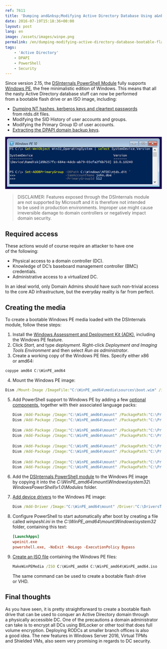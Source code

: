 ```yaml
---
ref: 7611
title: 'Dumping and&nbsp;Modifying Active Directory Database Using a&nbsp;Bootable Flash Drive'
date: 2016-07-19T15:18:36+00:00
layout: post
lang: en
image: /assets/images/winpe.png
permalink: /en/dumping-modifying-active-directory-database-bootable-flash-drive/
tags:
    - 'Active Directory'
    - DPAPI
    - PowerShell
    - Security
---
```


Since version 2.15, the&nbsp;[DSInternals PowerShell Module](https://github.com/MichaelGrafnetter/DSInternals) fully supports [Windows PE](https://learn.microsoft.com/en-us/windows-hardware/manufacture/desktop/winpe-intro?view=windows-11), the&nbsp;free minimalistic edition of&nbsp;Windows. This&nbsp;means that&nbsp;all the&nbsp;nasty Active Directory database stuff can&nbsp;now&nbsp;be&nbsp;performed from&nbsp;a&nbsp;bootable flash drive or&nbsp;an&nbsp;ISO image, including:

- [Dumping NT hashes, kerberos keys and&nbsp;cleartext passwords](/en/dumping-ntds-dit-files-using-powershell/) from&nbsp;ntds.dit files.
- Modifying the&nbsp;SID History of&nbsp;user accounts and&nbsp;groups.
- Modifying the&nbsp;Primary Group ID of&nbsp;user accounts.
- [Extracting the&nbsp;DPAPI domain backup keys](/en/retrieving-dpapi-backup-keys-from-active-directory/).

![Windows PE DSInternals](../../assets/images/winpe.png)

<!--more-->

> DISCLAIMER: Features exposed through the&nbsp;DSInternals module are&nbsp;not supported by&nbsp;Microsoft and&nbsp;it&nbsp;is&nbsp;therefore not intended to&nbsp;be&nbsp;used in&nbsp;production environments. Improper use might cause irreversible damage to&nbsp;domain controllers or&nbsp;negatively impact domain security.

## Required access

These actions would of&nbsp;course require an&nbsp;attacker to&nbsp;have one of&nbsp;the&nbsp;following:

- Physical access to&nbsp;a&nbsp;domain controller (DC).
- Knowledge of&nbsp;DC’s baseboard management controller (BMC) credentials.
- Administrative access to&nbsp;a&nbsp;virtualized DC.

In an&nbsp;ideal world, only Domain Admins should have such non-trivial access to&nbsp;the&nbsp;core AD infrastructure, but&nbsp;the&nbsp;everyday reality is&nbsp;far from&nbsp;perfect.

## Creating the&nbsp;media

To create a&nbsp;bootable Windows PE media loaded with&nbsp;the&nbsp;DSInternals module, follow these steps:

1. Install the&nbsp;[Windows Assessment and&nbsp;Deployment Kit (ADK)](https://go.microsoft.com/fwlink/p/?LinkId=526803), including the&nbsp;Windows PE feature.
2. Click *Start*, and&nbsp;type *deployment*. Right-click *Deployment and&nbsp;Imaging Tools Environment* and&nbsp;then select *Run as&nbsp;administrator*.
3. Create a&nbsp;working copy of&nbsp;the&nbsp;Windows PE files. Specify either x86 or&nbsp;amd64:
```bat
copype amd64 C:\WinPE_amd64
```
4. Mount the&nbsp;Windows PE image:
```bat
Dism /Mount-Image /ImageFile:"C:\WinPE_amd64\media\sources\boot.wim" /index:1 /MountDir:"C:\WinPE_amd64\mount"
```
5. Add PowerShell support to&nbsp;Windows PE by&nbsp;adding a&nbsp;few [optional components](https://learn.microsoft.com/en-us/windows-hardware/manufacture/desktop/winpe-add-packages--optional-components-reference?view=windows-11), together with&nbsp;their associated language packs:

    ```bat
    Dism /Add-Package /Image:"C:\WinPE_amd64\mount" /PackagePath:"C:\Program Files\Windows Kits\10\Assessment and Deployment Kit\Windows Preinstallation Environment\amd64\WinPE_OCs\WinPE-WMI.cab"
    Dism /Add-Package /Image:"C:\WinPE_amd64\mount" /PackagePath:"C:\Program Files\Windows Kits\10\Assessment and Deployment Kit\Windows Preinstallation Environment\amd64\WinPE_OCs\en-us\WinPE-WMI_en-us.cab"
        
    Dism /Add-Package /Image:"C:\WinPE_amd64\mount" /PackagePath:"C:\Program Files\Windows Kits\10\Assessment and Deployment Kit\Windows Preinstallation Environment\amd64\WinPE_OCs\WinPE-NetFX.cab"
    Dism /Add-Package /Image:"C:\WinPE_amd64\mount" /PackagePath:"C:\Program Files\Windows Kits\10\Assessment and Deployment Kit\Windows Preinstallation Environment\amd64\WinPE_OCs\en-us\WinPE-NetFX_en-us.cab"
        
    Dism /Add-Package /Image:"C:\WinPE_amd64\mount" /PackagePath:"C:\Program Files\Windows Kits\10\Assessment and Deployment Kit\Windows Preinstallation Environment\amd64\WinPE_OCs\WinPE-Scripting.cab"
    Dism /Add-Package /Image:"C:\WinPE_amd64\mount" /PackagePath:"C:\Program Files\Windows Kits\10\Assessment and Deployment Kit\Windows Preinstallation Environment\amd64\WinPE_OCs\en-us\WinPE-Scripting_en-us.cab"
        
    Dism /Add-Package /Image:"C:\WinPE_amd64\mount" /PackagePath:"C:\Program Files\Windows Kits\10\Assessment and Deployment Kit\Windows Preinstallation Environment\amd64\WinPE_OCs\WinPE-PowerShell.cab"
    Dism /Add-Package /Image:"C:\WinPE_amd64\mount" /PackagePath:"C:\Program Files\Windows Kits\10\Assessment and Deployment Kit\Windows Preinstallation Environment\amd64\WinPE_OCs\en-us\WinPE-PowerShell_en-us.cab"
    ```

6. Add the&nbsp;[DSInternals PowerShell module](https://github.com/MichaelGrafnetter/DSInternals/releases) to&nbsp;the&nbsp;Windows PE image by&nbsp;copying it&nbsp;into the&nbsp;*C:\\WinPE\_amd64\\mount\\Windows\\system32\\ WindowsPowerShell\\v1.0\\Modules* folder.

7. [Add device drivers](https://learn.microsoft.com/en-us/windows-hardware/manufacture/desktop/add-and-remove-drivers-to-an-offline-windows-image?view=windows-11) to&nbsp;the&nbsp;Windows PE image:

    ```bat
    Dism /Add-Driver /Image:"C:\WinPE_amd64\mount" /Driver:"C:\DriversToEmbed" /Recurse
    ```

8. Configure PowerShell to&nbsp;start automatically after&nbsp;boot by&nbsp;creating a&nbsp;file called *winpeshl.ini* in&nbsp;the&nbsp;*C:\\WinPE\_amd64\\mount\\Windows\\system32* folder, containing this&nbsp;text:

    ```ini
    [LaunchApps]
    wpeinit.exe
    powershell.exe, -NoExit -NoLogo -ExecutionPolicy Bypass
    ```

9. [Create an&nbsp;ISO file](https://learn.microsoft.com/en-us/windows-hardware/manufacture/desktop/makewinpemedia-command-line-options?view=windows-11) containing the&nbsp;Windows PE files:

    ```bat
    MakeWinPEMedia /ISO C:\WinPE_amd64 C:\WinPE_amd64\WinPE_amd64.iso
    ```
    
    The&nbsp;same command can&nbsp;be&nbsp;used to&nbsp;create a&nbsp;bootable flash drive or&nbsp;VHD.

## Final thoughts

As&nbsp;you have seen, it&nbsp;is&nbsp;pretty straightforward to&nbsp;create a&nbsp;bootable flash drive that&nbsp;can&nbsp;be&nbsp;used to&nbsp;conquer an&nbsp;Active Directory domain through a&nbsp;physically accessible DC. One of&nbsp;the&nbsp;precautions a&nbsp;domain administrator can&nbsp;take is&nbsp;to&nbsp;encrypt all DCs using BitLocker or&nbsp;other tool that&nbsp;does full volume encryption. Deploying RODCs at smaller branch offices is&nbsp;also a&nbsp;good idea. The&nbsp;new features in&nbsp;Windows Server 2016, Virtual TPMs and&nbsp;Shielded VMs, also seem very promising in&nbsp;regards to&nbsp;DC security.
